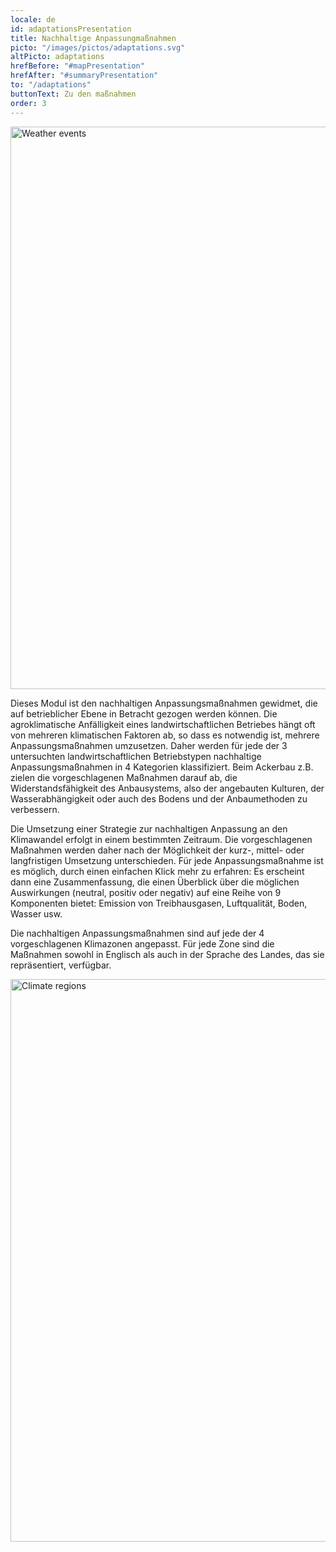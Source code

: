 ```yaml
---
locale: de
id: adaptationsPresentation
title: Nachhaltige Anpassungmaßnahmen
picto: "/images/pictos/adaptations.svg"
altPicto: adaptations
hrefBefore: "#mapPresentation"
hrefAfter: "#summaryPresentation"
to: "/adaptations"
buttonText: Zu den maßnahmen
order: 3
---
```


<img src = https://res.cloudinary.com/solagro/image/upload/v1585924820/homepage/climate_events_adrkd4.svg alt = "Weather events" width = "900">

Dieses Modul ist den nachhaltigen Anpassungsmaßnahmen gewidmet, die auf betrieblicher Ebene in Betracht gezogen werden können. Die agroklimatische Anfälligkeit eines landwirtschaftlichen Betriebes hängt oft von mehreren klimatischen Faktoren ab, so dass es notwendig ist, mehrere Anpassungsmaßnahmen umzusetzen. Daher werden für jede der 3 untersuchten landwirtschaftlichen Betriebstypen nachhaltige Anpassungsmaßnahmen in 4 Kategorien  klassifiziert. Beim Ackerbau z.B. zielen die vorgeschlagenen Maßnahmen darauf ab, die Widerstandsfähigkeit des Anbausystems, also der angebauten Kulturen, der Wasserabhängigkeit oder auch des Bodens und der Anbaumethoden zu verbessern.

Die Umsetzung einer Strategie zur nachhaltigen Anpassung an den Klimawandel erfolgt in einem bestimmten Zeitraum. Die vorgeschlagenen Maßnahmen werden daher nach der Möglichkeit der kurz-, mittel- oder langfristigen Umsetzung unterschieden. Für jede Anpassungsmaßnahme ist es möglich, durch einen einfachen Klick mehr zu erfahren: Es erscheint dann eine Zusammenfassung, die einen Überblick über die möglichen Auswirkungen (neutral, positiv oder negativ) auf eine Reihe von 9 Komponenten bietet: Emission von Treibhausgasen, Luftqualität, Boden, Wasser usw.

Die nachhaltigen Anpassungsmaßnahmen sind auf jede der 4 vorgeschlagenen Klimazonen angepasst. Für jede Zone sind die Maßnahmen sowohl in Englisch als auch in der Sprache des Landes, das sie repräsentiert, verfügbar.

<img src = https://res.cloudinary.com/solagro/image/upload/v1585924650/homepage/climate_regions_whhi8a.svg alt = "Climate regions" width = "900" align="left">
